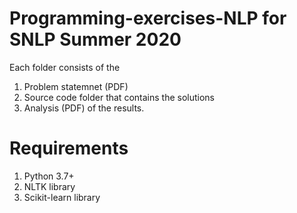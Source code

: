 # Programming-exercises-NLP for SNLP Summer 2020
Each folder consists of the 
1. Problem statemnet (PDF) 
2. Source code folder that contains the solutions 
3. Analysis (PDF) of the results. 

#  Requirements
1. Python 3.7+
2. NLTK library
3. Scikit-learn library

